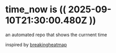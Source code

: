 # time_now is (( 2025-09-10T21:30:00.480Z ))

an automated repo that shows the currnent time

inspired by [breakingheatmap](https://github.com/breakingheatmap/breakingheatmap)